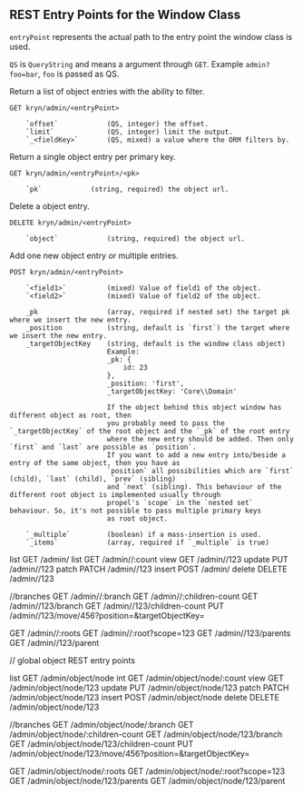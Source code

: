
## REST Entry Points for the Window Class ##

`entryPoint` represents the actual path to the entry point the window class is used.

`QS` is `QueryString` and means a argument through `GET`. Example `admin?foo=bar`, `foo` is passed as QS.

Return a list of object entries with the ability to filter.

    GET kryn/admin/<entryPoint>

        `offset`            (QS, integer) the offset.
        `limit`             (QS, integer) limit the output.
        `_<fieldKey>`       (QS, mixed) a value where the ORM filters by.


Return a single object entry per primary key.

    GET kryn/admin/<entryPoint>/<pk>

        `pk`            (string, required) the object url.


Delete a object entry.

    DELETE kryn/admin/<entryPoint>

        `object`            (string, required) the object url.


Add one new object entry or multiple entries.

    POST kryn/admin/<entryPoint>

        `<field1>`          (mixed) Value of field1 of the object.
        `<field2>`          (mixed) Value of field2 of the object.

        _pk                 (array, required if nested set) the target pk where we insert the new entry.
        _position           (string, default is `first`) the target where we insert the new entry.
        _targetObjectKey    (string, default is the window class object)
                            Example:
                            _pk: {
                                id: 23
                            },
                            _position: 'first',
                            _targetObjectKey: 'Core\\Domain'

                            If the object behind this object window has different object as root, then
                            you probably need to pass the `_targetObjectKey` of the root object and the `_pk` of the root entry
                            where the new entry should be added. Then only `first` and `last` are possible as `position`.
                            If you want to add a new entry into/beside a entry of the same object, then you have as
                            `position` all possibilities which are `first` (child), `last` (child), `prev` (sibling)
                            and `next` (sibling). This behaviour of the different root object is implemented usually through
                            propel's `scope` in the `nested set` behaviour. So, it's not possible to pass multiple primary keys
                            as root object.

        `_multiple`         (boolean) if a mass-insertion is used.
        `_items`            (array, required if `_multiple` is true)





list    GET     /admin/<entryPoint>
list    GET     /admin/<entryPoint>/:count
view    GET     /admin/<entryPoint>/123
update  PUT     /admin/<entryPoint>/123
patch   PATCH   /admin/<entryPoint>/123
insert  POST    /admin/<entryPoint>
delete  DELETE  /admin/<entryPoint>/123


//branches
GET     /admin/<entryPoint>/:branch
GET     /admin/<entryPoint>/:children-count
GET     /admin/<entryPoint>/123/branch
GET     /admin/<entryPoint>/123/children-count
PUT     /admin/<entryPoint>/123/move/456?position=&targetObjectKey=

GET     /admin/<entryPoint>/:roots
GET     /admin/<entryPoint>/:root?scope=123
GET     /admin/<entryPoint>/123/parents
GET     /admin/<entryPoint>/123/parent


// global object REST entry points

list    GET     /admin/object/node
int     GET     /admin/object/node/:count
view    GET     /admin/object/node/123
update  PUT     /admin/object/node/123
patch   PATCH   /admin/object/node/123
insert  POST    /admin/object/node
delete  DELETE  /admin/object/node/123


//branches
GET     /admin/object/node/:branch
GET     /admin/object/node/:children-count
GET     /admin/object/node/123/branch
GET     /admin/object/node/123/children-count
PUT     /admin/object/node/123/move/456?position=&targetObjectKey=

GET     /admin/object/node/:roots
GET     /admin/object/node/:root?scope=123
GET     /admin/object/node/123/parents
GET     /admin/object/node/123/parent







